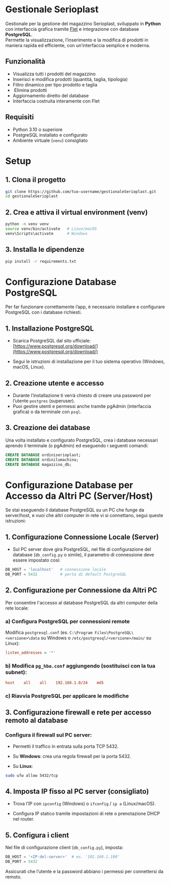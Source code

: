 #  Gestionale Serioplast

Gestionale per la gestione del magazzino Serioplast, sviluppato in **Python** con interfaccia grafica tramite [Flet](https://flet.dev/) e integrazione con database **PostgreSQL**.  
Permette la visualizzazione, l’inserimento e la modifica di prodotti in maniera rapida ed efficiente, con un’interfaccia semplice e moderna.

##  Funzionalità

-  Visualizza tutti i prodotti del magazzino
-  Inserisci e modifica prodotti (quantità, taglia, tipologia)
-  Filtro dinamico per tipo prodotto e taglia
- ️ Elimina prodotti
-  Aggiornamento diretto del database
-  Interfaccia costruita interamente con Flet

##  Requisiti

- Python 3.10 o superiore
- PostgreSQL installato e configurato
- Ambiente virtuale (`venv`) consigliato

# Setup

## 1. Clona il progetto

```bash
git clone https://github.com/tuo-username/gestionaleSerioplast.git
cd gestionaleSerioplast
````

## 2. Crea e attiva il virtual environment (venv)

```bash
python -m venv venv
source venv/bin/activate   # Linux/macOS
venv\Scripts\activate      # Windows
```

## 3. Installa le dipendenze

```bash
pip install -r requirements.txt
```

# Configurazione Database PostgreSQL

Per far funzionare correttamente l’app, è necessario installare e configurare PostgreSQL con i database richiesti.

## 1. Installazione PostgreSQL

* Scarica PostgreSQL dal sito ufficiale:
  [https://www.postgresql.org/download/](https://www.postgresql.org/download/)

* Segui le istruzioni di installazione per il tuo sistema operativo (Windows, macOS, Linux).

## 2. Creazione utente e accesso

* Durante l’installazione ti verrà chiesto di creare una password per l’utente `postgres` (superuser).
* Puoi gestire utenti e permessi anche tramite pgAdmin (interfaccia grafica) o da terminale con `psql`.

## 3. Creazione dei database

Una volta installato e configurato PostgreSQL, crea i database necessari aprendo il terminale (o pgAdmin) ed eseguendo i seguenti comandi:

```sql
CREATE DATABASE ordiniserioplast;
CREATE DATABASE ordinilumachina;
CREATE DATABASE magazzino_db;
```

# Configurazione Database per Accesso da Altri PC (Server/Host)

Se stai eseguendo il database PostgreSQL su un PC che funge da server/host, e vuoi che altri computer in rete vi si connettano, segui queste istruzioni:

## 1. Configurazione Connessione Locale (Server)

* Sul PC server dove gira PostgreSQL, nel file di configurazione del database (`db_config.py` o simile), il parametro di connessione deve essere impostato così:

```python
DB_HOST = 'localhost'   # connessione locale
DB_PORT = 5432          # porta di default PostgreSQL
```

## 2. Configurazione per Connessione da Altri PC

Per consentire l'accesso al database PostgreSQL da altri computer della rete locale:

### a) Configura PostgreSQL per connessioni remote

Modifica `postgresql.conf` (es. `C:\Program Files\PostgreSQL\<versione>\data` su Windows o `/etc/postgresql/<versione>/main/` su Linux):

```ini
listen_addresses = '*'
```

### b) Modifica `pg_hba.conf` aggiungendo (sostituisci con la tua subnet):

```conf
host    all    all    192.168.1.0/24    md5
```

### c) Riavvia PostgreSQL per applicare le modifiche

## 3. Configurazione firewall e rete per accesso remoto al database

### Configura il firewall sul PC server:

* Permetti il traffico in entrata sulla porta TCP 5432.

* Su **Windows**: crea una regola firewall per la porta 5432.

* Su **Linux**:

```bash
sudo ufw allow 5432/tcp
```

## 4. Imposta IP fisso al PC server (consigliato)

* Trova l’IP con `ipconfig` (Windows) o `ifconfig` / `ip a` (Linux/macOS).

* Configura IP statico tramite impostazioni di rete o prenotazione DHCP nel router.

## 5. Configura i client

Nel file di configurazione client (`db_config.py`), imposta:

```python
DB_HOST = '<IP-del-server>'  # es. '192.168.1.100'
DB_PORT = 5432
```

Assicurati che l’utente e la password abbiano i permessi per connettersi da remoto.

